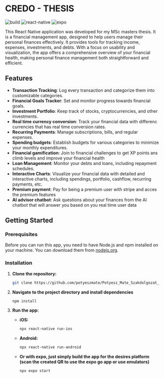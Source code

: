 # CREDO - THESIS

![build](https://img.shields.io/badge/build-passing-brightgreen)
![react-native](https://img.shields.io/badge/react--native-v0.73.2-informational)
![expo](https://img.shields.io/badge/expo-v50.0.2-informational)


This React Native application was developed for my MSc masters thesis. It is a financial management app, designed to help users manage their personal finances effectively.  It provides tools for tracking income, expenses, investments, and debts. With a focus on usability and visualization, the app offers a comprehensive overview of your financial health, making personal finance management both straightforward and efficient.

## Features

- **Transaction Tracking**: Log every transaction and categorize them into customizable categories.
- **Financial Goals Tracker**: Set and monitor progress towards financial goals.
- **Investment Portfolio**: Keep track of stocks, cryptocurrencies, and other investments.
- **Real time currency conversion**: Track your financial data with differenc currencies that has real time conversion rates.
- **Recurring Payments**: Manage subscriptions, bills, and regular expenses.
- **Spending budgets**:  Establish budgets for various categories to minimize your monthly expenditures.
- **Financial gamification**: Join to financial challenges to get XP points ans climb levels and improve your financial health
- **Loan Management**: Monitor your debts and loans, including repayment schedules.
- **Interactive Charts**: Visualize your financial data with detailed and interactive charts, including spendings, portfolio, cashflow, recurring payments, etc.
- **Premium payment**: Pay for being a premium user with stripe and acces the premium features
- **AI advisor chatbot**: Ask questions about your finances from the AI chatbot that will answer you based on you real time user data


## Getting Started

### Prerequisites

Before you can run this app, you need to have Node.js and npm installed on your machine. You can download them from [nodejs.org](https://nodejs.org/).

### Installation

1. **Clone the repository:**

   ```bash
   git clone https://github.com/potyeszmate/Potyesz_Mate_Szakdolgozat_Credo.git

2. **Navigate to the project directory and install dependencies**

   ```bash
   npm install

3. **Run the app:**

   - **iOS:**
     ```bash
     npx react-native run-ios
     ```

   - **Android:**
     ```bash
     npx react-native run-android
     ```

   - **Or with expo, just simply build the app for the desires platform (scan the created QR to use the expo go app or use emulators)**
     ```bash
     npx expo start
     ```



